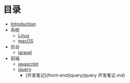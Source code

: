 # 目录

* [Introduction](README.md)
* 系统
    * [Linux](os/linux/linux.md)
    * [macOS](os/macos/macos.md)
* 后台
    * [laravel](back-end/laravel/laravel.md)
* 前端
    * [javascript](front-end/javascript/javascript.md)
    * [jquery](front-end/jquery/jquery.md)
        * [开发笔记](front-end/jquery/jquery 开发笔记.md)

